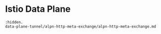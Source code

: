 # Istio Data Plane

```{toctree}
:hidden.
data-plane-tunnel/alpn-http-meta-exchange/alpn-http-meta-exchange.md
```